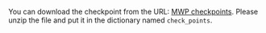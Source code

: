 You can download the checkpoint from the URL: [MWP checkpoints](https://pan.baidu.com/s/1_tTEemyCXZQ0H4gkFOuqJg?pwd=pzy1). Please unzip the file and put it in the dictionary named  `check_points`.
